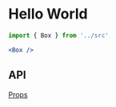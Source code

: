 # Hello World

```jsx live
import { Box } from '../src'

<Box />
```

## API

[Props](../src/Box/index.tsx)